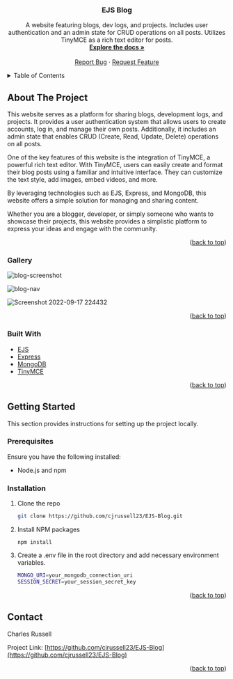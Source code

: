 <a name="readme-top"></a>

<br />
<div align="center">
<h3 align="center">EJS Blog</h3>

  <p align="center">
    A website featuring blogs, dev logs, and projects. Includes user authentication and an admin state for CRUD operations on all posts. Utilizes TinyMCE as a rich text editor for posts.
    <br />
    <a href="https://github.com/cjrussell23/EJS-Blog"><strong>Explore the docs »</strong></a>
    <br />
    <br />
    <a href="https://github.com/cjrussell23/EJS-Blog/issues">Report Bug</a>
    ·
    <a href="https://github.com/cjrussell23/EJS-Blog/issues">Request Feature</a>
  </p>
</div>

<details>
  <summary>Table of Contents</summary>
  <ol>
    <li>
      <a href="#about-the-project">About The Project</a>
      <ul>
        <li><a href="#gallery">Gallery</a></li>
        <li><a href="#built-with">Built With</a></li>
      </ul>
    </li>
    <li>
      <a href="#getting-started">Getting Started</a>
      <ul>
        <li><a href="#prerequisites">Prerequisites</a></li>
        <li><a href="#installation">Installation</a></li>
      </ul>
    </li>
    <li><a href="#usage">Usage</a></li>
    <li><a href="#contact">Contact</a></li>
  </ol>
</details>

## About The Project


This website serves as a platform for sharing blogs, development logs, and projects. It provides a user authentication system that allows users to create accounts, log in, and manage their own posts. Additionally, it includes an admin state that enables CRUD (Create, Read, Update, Delete) operations on all posts.

One of the key features of this website is the integration of TinyMCE, a powerful rich text editor. With TinyMCE, users can easily create and format their blog posts using a familiar and intuitive interface. They can customize the text style, add images, embed videos, and more.

By leveraging technologies such as EJS, Express, and MongoDB, this website offers a simple solution for managing and sharing content.

Whether you are a blogger, developer, or simply someone who wants to showcase their projects, this website provides a simplistic platform to express your ideas and engage with the community.


<p align="right">(<a href="#readme-top">back to top</a>)</p>

### Gallery

![blog-screenshot](https://github.com/cjrussell23/EJS-Blog/assets/81775200/3bea9fa0-ae9f-4dd6-915c-1699d5e911b9)

![blog-nav](https://github.com/cjrussell23/EJS-Blog/assets/81775200/87029869-60ed-4f35-8c8b-87e06fb54193)

![Screenshot 2022-09-17 224432](https://github.com/cjrussell23/EJS-Blog/assets/81775200/c3c2dee6-c61b-4c5a-b7ab-9e3dc5afac2c)

<p align="right">(<a href="#readme-top">back to top</a>)</p>

### Built With

- [EJS](https://ejs.co/)
- [Express](https://expressjs.com/)
- [MongoDB](https://www.mongodb.com/)
- [TinyMCE](https://www.tiny.cloud/)

<p align="right">(<a href="#readme-top">back to top</a>)</p>

## Getting Started

This section provides instructions for setting up the project locally.

### Prerequisites

Ensure you have the following installed:

- Node.js and npm

### Installation

1. Clone the repo
   ```sh
   git clone https://github.com/cjrussell23/EJS-Blog.git
   ```
2. Install NPM packages
   ```
   npm install
   ```
3. Create a .env file in the root directory and add necessary environment variables.
   ```sh
   MONGO_URI=your_mongodb_connection_uri
   SESSION_SECRET=your_session_secret_key
   ```

<p align="right">(<a href="#readme-top">back to top</a>)</p>

## Contact

Charles Russell

Project Link: [https://github.com/cjrussell23/EJS-Blog](https://github.com/cjrussell23/EJS-Blog)

<p align="right">(<a href="#readme-top">back to top</a>)</p>
